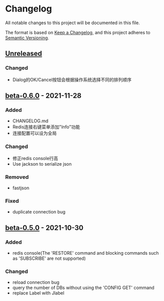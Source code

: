 # Changelog
All notable changes to this project will be documented in this file.

The format is based on [Keep a Changelog](https://keepachangelog.com/en/1.0.0/),
and this project adheres to [Semantic Versioning](https://semver.org/spec/v2.0.0.html).

## [Unreleased]
### Changed
- Dialog的OK/Cancel按钮会根据操作系统选择不同的排列顺序

## [beta-0.6.0] - 2021-11-28
### Added
- CHANGELOG.md
- Redis连接右键菜单添加"Info"功能
- 连接配置可以设为全局

### Changed
- 修正redis console行高
- Use jackson to serialize json

### Removed
- fastjson

### Fixed
- duplicate connection bug

## [beta-0.5.0] - 2021-10-30
### Added
- redis console(The 'RESTORE' command and blocking commands such as 'SUBSCRIBE' are not supported)

### Changed
- reload connection bug
- query the number of DBs without using the 'CONFIG GET' command
- replace Label with Jlabel


[Unreleased]: https://github.com/MattMin/a-redis/compare/beta-0.6.0...HEAD
[beta-0.6.0]: https://github.com/MattMin/a-redis/releases/tag/beta-0.6.0
[beta-0.5.0]: https://github.com/MattMin/a-redis/releases/tag/beta-0.5.0
